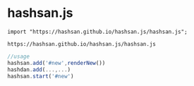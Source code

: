 # hashsan.js
```
import "https://hashsan.github.io/hashsan.js/hashsan.js";
```
```
https://hashsan.github.io/hashsan.js/hashsan.js
```

```js
//usage
hashsan.add('#new',renderNew())
hashdan.add(...,...)
hashsan.start('#new')
```
